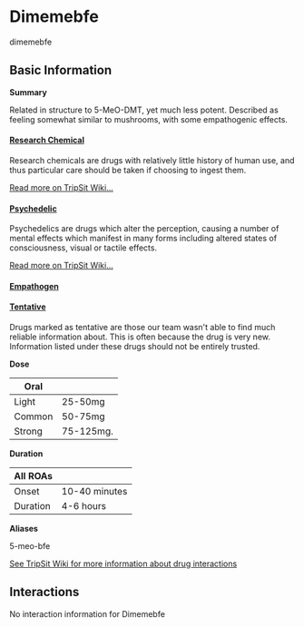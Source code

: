 # Dimemebfe

dimemebfe

## Basic Information

**Summary**

Related in structure to 5-MeO-DMT, yet much less potent. Described as feeling somewhat similar to mushrooms, with some empathogenic effects.

#### [Research Chemical](/category/research-chemical)

Research chemicals are drugs with relatively little history of human use, and thus particular care should be taken if choosing to ingest them.

[Read more on TripSit Wiki...](#{category.wiki})

#### [Psychedelic](/category/psychedelic)

Psychedelics are drugs which alter the perception, causing a number of mental effects which manifest in many forms including altered states of consciousness, visual or tactile effects.

[Read more on TripSit Wiki...](#{category.wiki})

#### [Empathogen](/category/empathogen)

#### [Tentative](/category/tentative)

Drugs marked as tentative are those our team wasn't able to find much reliable information about. This is often because the drug is very new. Information listed under these drugs should not be entirely trusted.

**Dose**

| Oral   |           |
| ------ | --------- |
| Light  | 25-50mg   |
| Common | 50-75mg   |
| Strong | 75-125mg. |

**Duration**

| All ROAs |               |
| -------- | ------------- |
| Onset    | 10-40 minutes |
| Duration | 4-6 hours     |

**Aliases**

5-meo-bfe  

[See TripSit Wiki for more information about drug interactions](http://combo.tripsit.me/)

## Interactions

No interaction information for Dimemebfe